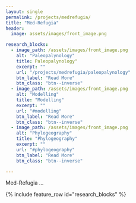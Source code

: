 ```yaml
---
layout: single
permalink: /projects/medrefugia/
title: "Med-Refugia"
header:
  image: assets/images/front_image.png

research_blocks:
  - image_path: /assets/images/front_image.png
    alt: "Paleopalynology"
    title: Paleopalynology"
    excerpt: ""
    url: "/projects/medrefugia/paleopalynology"
    btn_label: "Read More"
    btn_class: "btn--inverse"
  - image_path: /assets/images/front_image.png
    alt: "Modelling"
    title: "Modelling"
    excerpt: ""
    url: "#modelling"
    btn_label: "Read More"
    btn_class: "btn--inverse"
  - image_path: /assets/images/front_image.png
    alt: "Phylogeography"
    title: "Phylogeography"
    excerpt: ""
    url: "#phylogeography"
    btn_label: "Read More"
    btn_class: "btn--inverse"

---
```


Med-Refugia ...

{% include feature_row id="research_blocks" %}
